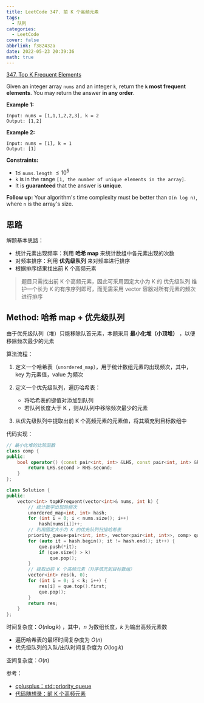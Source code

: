 ```yaml
---
title: LeetCode 347. 前 K 个高频元素
tags:
  - 队列
categories:
  - LeetCode
cover: false
abbrlink: f382432a
date: 2022-05-23 20:39:36
math: true
---
```


[347. Top K Frequent Elements](https://leetcode.cn/problems/top-k-frequent-elements/)


Given an integer array `nums` and an integer `k`, return the **`k` most frequent elements**. You may return the answer **in any order**.

 

**Example 1:**

    Input: nums = [1,1,1,2,2,3], k = 2
    Output: [1,2]

**Example 2:**

    Input: nums = [1], k = 1
    Output: [1]
 

**Constraints:**

 - $1 \le$ `nums.length` $\le 10^5$
 - `k` is in the range `[1, the number of unique elements in the array]`.
 - It is **guaranteed** that the answer is **unique**.
 

**Follow up:** Your algorithm's time complexity must be better than `O(n log n)`, where `n` is the array's size.


## 思路

解题基本思路：

 - 统计元素出现频率：利用 **哈希 map** 来统计数组中各元素出现的次数
 - 对频率排序：利用 **优先级队列** 来对频率进行排序
 - 根据排序结果找出前 K 个高频元素

> 题目只需找出前 K 个高频元素，因此可采用固定大小为 K 的 优先级队列 维护一个长为 K 的有序序列即可，而无需采用 vector 容器对所有元素的频次进行排序



## Method: 哈希 map + 优先级队列

由于优先级队列（堆）只能移除队首元素，本题采用 **最小化堆（小顶堆）** ，以便移除频次最少的元素

算法流程：

1. 定义一个哈希表（`unordered_map`），用于统计数组元素的出现频次，其中，key 为元素值，value 为频次

2. 定义一个优先级队列，遍历哈希表：
    - 将哈希表的键值对添加到队列
    - 若队列长度大于 K ，则从队列中移除频次最少的元素

3. 从优先级队列中提取出前 K 个高频元素的元素值，将其填充到目标数组中



代码实现：

```cpp
// 最小化堆的比较函数
class comp {
public:
    bool operator() (const pair<int, int> &LHS, const pair<int, int> &RHS) {
        return LHS.second > RHS.second;
    }
};

class Solution {
public:
    vector<int> topKFrequent(vector<int>& nums, int k) {
        // 统计数字出现的频次
        unordered_map<int, int> hash;
        for (int i = 0; i < nums.size(); i++)
            hash[nums[i]]++;
        // 利用固定大小为 K 的优先队列扫描哈希表
        priority_queue<pair<int, int>, vector<pair<int, int>>, comp> que;
        for (auto it = hash.begin(); it != hash.end(); it++) {
            que.push(*it);
            if (que.size() > k)
                que.pop();
        }
        // 提取出前 K 个高频元素（升序填充到目标数组）
        vector<int> res(k, 0);
        for (int i = 0; i < k; i++) {
            res[i] = que.top().first;
            que.pop();
        }
        return res;
    }
};
```

时间复杂度：$O(n \log{k})$ ，其中，$n$ 为数组长度，$k$ 为输出高频元素数
 - 遍历哈希表的最坏时间复杂度为 $O(n)$
 - 优先级队列的入队/出队时间复杂度为 $O(\log{k})$

空间复杂度：$O(n)$

参考：
 - [cplusplus：std::priority_queue](http://www.cplusplus.com/reference/queue/priority_queue/)
 - [代码随想录：前 K 个高频元素](https://www.programmercarl.com/0347.%E5%89%8DK%E4%B8%AA%E9%AB%98%E9%A2%91%E5%85%83%E7%B4%A0.html)